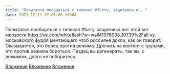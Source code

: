 ```yaml
---
title: "Попытался пообщаться с типикал #furry, защитника в..."
date: 2022-12-11 07:01:00 +0300
---
```


Попытался пообщаться с типикал #furry, защитника вот этой вот мерзости https://vk.com/whiteflash?w=wall41076938_10739%2Fall ну, московского фурря мечтающего чтоб россияне дохли, как он говорит.
Оказывается, это борец против режима. Дрочить на контент с трупами, это против режима бороться.
Пиздец вы дегенераты, так вы, с режимом, долго не поборитесь.


[Вложение](/assets/vk_photos/3/GlduEoUja34.jpg)
[Вложение](/assets/vk_photos/3/l8VScef52XQ.jpg)
[Вложение](/assets/vk_photos/3/w71myUie7Oc.jpg)
